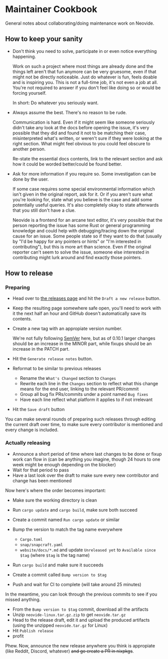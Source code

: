 # Maintainer Cookbook

General notes about collaborating/doing maintenance work on Neovide.

## How to keep your sanity

- Don't think you need to solve, participate in or even notice everything
    happening.

  Work on such a project where most things are already done and the things left
  aren't that fun anymore can be very gruesome, even if that might not be
  directly noticeable. Just do whatever is fun, feels doable and is inspiring
  you. This is not a full-time job, it's not even a job at all. You're not
  required to answer if you don't feel like doing so or would be forcing
  yourself.

  In short: Do whatever you seriously want.

- Always assume the best. There's no reason to be rude.

  Communication is hard. Even if it might seem like someone seriously didn't
  take any look at the docs before opening the issue, it's very possible that
  they did and found it not to be matching their case, misinterpreted what's
  written, or weren't sure if they were looking at the right section. What might
  feel obvious to you could feel obscure to another person.

  Re-state the essential docs contents, link to the relevant section and ask how
  it could be worded better/could be found better.

- Ask for more information if you require so. Some investigation can be done by
    the user.

  If some case requires some special environmental information which isn't given
  in the original report, ask for it. Or if you aren't sure what you're looking
  for, state what you believe is the case and add some potentially useful
  queries. It's also completely okay to state afterwards that you still don't
  have a clue.

  Neovide is a frontend for an arcane text editor, it's very possible that the
  person reporting the issue has some Rust or general programming knowledge and
  could help with debugging/tracing down the original cause for an issue. Some
  people state so if they want to do that (usually by "I'd be happy for any
  pointers or hints" or "I'm interested in contributing"), but this is more art
  than science. Even if the original reporter can't seem to solve the issue,
  someone else interested in contributing might lurk around and find exactly
  those pointers.

## How to release

### Preparing

- Head over to [the releases page][releases-page] and hit the `Draft a new
    release` button.
- Keep the resulting page somewhere safe open, you'll need to work with it the
    next half an hour and GitHub doesn't automatically save its contents.
- Create a new tag with an appropiate version number.

  We're not fully following [SemVer][semver] here, but as of 0.10.1 larger
  changes should be an increase in the MINOR part, while fixups should be an
  increase in the PATCH part.

- Hit the `Generate release notes` button.
- Reformat to be similar to previous releases

  - Rename the `What's Changed` section to `Changes`
  - Rewrite each line in the `Changes` section to reflect what this change means
      for the end user, linking to the relevant PR/commit
  - Group all bug fix PRs/commits under a point named `Bug fixes`
  - Have each line reflect what platform it applies to if not irrelevant

- Hit the `Save draft` button

You can make several rounds of preparing such releases through editing the
current draft over time, to make sure every contributor is mentioned and every
change is included.

[releases-page]: https://github.com/neovide/neovide/releases
[semver]: https://semver.org/

### Actually releasing

- Announce a short period of time where last changes to be done or fixup work
    can flow in (can be anything you imagine, though 24 hours to one week might
    be enough depending on the blocker)
- Wait for that period to pass
- Have a last look over the draft to make sure every new contributor and change has
    been mentioned

Now here's where the order becomes important:

- Make sure the working directory is clean
- Run `cargo update` and `cargo build`, make sure both succeed
- Create a commit named `Run cargo update` or similar
- Bump the version to match the tag name everywhere

  - `Cargo.toml`
  - `snap/snapcraft.yaml`
  - `website/docs/*.md` and update `Unreleased yet` to `Available since $tag`
      (where `$tag` is the tag name)

- Run `cargo build` and make sure it succeeds
- Create a commit called `Bump version to $tag`
- Push and wait for CI to complete (will take around 25 minutes)

In the meantime, you can look through the previous commits to see if you missed
anything.

- From the `Bump version to $tag` commit, download all the artifacts
- Unzip `neovide-linux.tar.gz.zip` to get `neovide.tar.gz`
- Head to the release draft, edit it and upload the produced artifacts (using
    the unzipped `neovide.tar.gz` for Linux)
- Hit `Publish release`
- profit

Phew. Now, announce the new release anywhere you think is appropiate (like
Reddit, Discord, whatever) ~~and go create a PR in nixpkgs~~.
